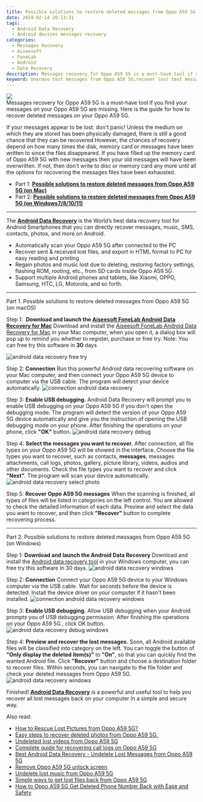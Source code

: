 ```yaml
---
title: Possible solutions to restore deleted messages from Oppo A59 5G
date: 2024-02-14 20:13:31
tags: 
  - Android Data Recovery
  - Android devices messages recovery
categories: 
  - Messages Recovery
  - Aiseesoft
  - FoneLab
  - Android
  - Data Recovery
description: Messages recovery for Oppo A59 5G is a must-have tool if you find your messages on your Oppo A59 5G are missing. Here is the guide for how to recover deleted messages on your Oppo A59 5G.
keyword: Unerase text messages from Oppo A59 5G,recover lost text messages from Oppo A59 5G,Recover deleted text messages,undelete text messages from Oppo A59 5G,restore deleted messages files on Oppo A59 5G,broken Oppo A59 5G text messages recovery solution,recover messages from Oppo A59 5G,Oppo A59 5G retrieve deleted messages,how to restore your files from Oppo A59 5G,restore messages when deleted in Oppo A59 5G,does the Oppo A59 5G have a backup for deleted messages,my messages deleted from Oppo A59 5G how to undo messages
---
```


<img src="https://img0mobiles.techidaily.com/images/best-assets/devices/oppo/oppo-a59-5g/3.jpg" class="atpl-imgstyle"  />

<div class="atpl-content atpl-for-fonelab-android recover-messages">

<div class="atpl-post-description-part-1">
Messages recovery for Oppo A59 5G is a must-have tool if you find your messages on your Oppo A59 5G are missing. Here is the guide for how to recover deleted messages on your Oppo A59 5G.
</div>




<div class="atpl-post-description-part-2">
<div class="tpl-content-sub-paragraph-normal">
  <p>
    If your messages appear to be lost: don't panic! Unless the medium on which they are stored has been physically damaged, there is still a good chance that they can be recovered However, the chances of recovery depend on how many times the disk, memory card or messages have been written to since the files disappeared. If you have filled up the memory card of Oppo A59 5G with new messages then your old messages will have been overwritten. If not, then don't write to disc or memory card any more until all the options for recovering the messages files have been exhausted.
  </p>
</div>
</div>

<ul>
  <li>Part 1: <strong><a href="#p1">Possible solutions to restore deleted messages from Oppo A59 5G (on Mac)</a></strong></li>
  <li>Part 2: <strong><a href="#p2">Possible solutions to restore deleted messages from Oppo A59 5G (on Windows7/8/10/11)</a></strong></li>
</ul>

<hr>
<div class="atpl-post-description-part-3">
<div class="tpl-content-sub-paragraph-normal">
  <p>
      The <a href="https://tools.techidaily.com/aiseesoft-android-data-recovery/" target="_blank" rel="noopener"><strong>Android Data Recovery</strong></a> is the World’s best data recovery tool for Android Smartphones that you can directly recover messages, music, SMS, contacts, photos, and more on Android.
  </p>
  <ul class="tpl-content-sub-paragraph-ul-style">
    <li>Automatically scan your Oppo A59 5G after connected to the PC</li>
    <li>Recover sent & received lost files, and export in HTML format to PC for easy reading and printing</li>
    <li>Regain photos and music lost due to deleting, restoring factory settings, flashing ROM, rooting, etc., from SD cards inside Oppo A59 5G</li>
    <li>Support multiple Android phones and tablets, like Xiaomi, OPPO, Samsung, HTC, LG, Motorola, and so forth.</li>
  </ul>
</div>
</div>


<!-- Part 1 -->
<a id="p1" name="p1" ></a><hr>

<div>
  <span class="atpl-step-part-style">Part 1. Possible solutions to restore deleted messages from Oppo A59 5G (on macOS)</span>
</div>  

<span class="atpl-stepstyle-a"><span>Step 1: </span></span> <strong>Download and launch the <a href="https://tools.techidaily.com/aiseesoft-android-data-recovery-for-mac/" target="_blank" rel="noopener">Aiseesoft FoneLab Android Data Recovery for Mac</a></strong>
Download and install the <a href="https://tools.techidaily.com/aiseesoft-android-data-recovery-for-mac/" target="_blank" rel="noopener">Aiseesoft FoneLab Android Data Recovery for Mac</a> in your Mac computer, when you open it, a dialog box will pop up to remind you whether to register, purchase or free try.
Note: You can free try this software in <strong>30</strong> days

<img src="https://tools.techidaily.com/images/apps/aiseesoft/android-data-recovery/mac-free-try.png" class="atpl-imgstyle" alt="android data recovery free try" />

<span class="atpl-stepstyle-a"><span>Step 2: </span></span> <strong>Connection</strong>
Run this powerful Android data recovering software on your Mac computer, and then connect your Oppo A59 5G device to computer via the USB cable. The program will detect your device automatically.
<img src="https://tools.techidaily.com/images/apps/aiseesoft/android-data-recovery/mac-connection-interface.jpg" class="atpl-imgstyle" alt="connection android data recovery" />

<span class="atpl-stepstyle-a"><span>Step 3: </span></span> <strong>Enable USB debugging.</strong>
Android Data Recovery will prompt you to enable USB debugging on your Oppo A59 5G  if you don't open the debugging mode. The program will detect the version of your Oppo A59 5G device automatically and give you the instruction of opening the USB debugging mode on your phone. After finishing the operations on your phone, click <strong>"OK"</strong> button.
<img src="https://tools.techidaily.com/images/apps/aiseesoft/android-data-recovery/mac-android-usb-debug.jpg"  class="atpl-imgstyle" alt="android data recovery debug" />

<span class="atpl-stepstyle-a"><span>Step 4: </span></span> <strong>Select the messages you want to recover.</strong>
After connection, all file types on your Oppo A59 5G will be showed in the interface. Choose the file types you want to recover, such as contacts, <strong>messages</strong>, messages attachments, call logs, photos, gallery, picture library, videos, audios and other documents. Check the file types you want to recover and click  <b>"Next"</b>. The program will scan your device automatically.
<img src="https://tools.techidaily.com/images/apps/aiseesoft/android-data-recovery/mac-choose-type-messages.jpg" class="atpl-imgstyle" alt="android data recovery select photo" />

<span class="atpl-stepstyle-a"><span>Step 5: </span></span> <strong>Recover Oppo A59 5G messages</strong>
When the scanning is finished, all types of files will be listed in categories on the left control. You are allowed to check the detailed information of each data. Preview and select the data you want to recover, and then click <b>"Recover"</b> button to complete recovering process.

<a id="p2" name="p2"></a><hr>

<div class="atpl-step-part-style">Part 2. Possible solutions to restore deleted messages from Oppo A59 5G (on Windows)</div>

<span class="atpl-stepstyle-a"><span>Step 1: </span></span> <strong>Download and launch the Android Data Recovery</strong>
Download and install the <a href="https://tools.techidaily.com/aiseesoft-android-data-recovery-for-win/" target="_blank" rel="noopener">Android data recovery tool</a> in your Windows computer, you can free try this software in 30 days.
<img src="https://tools.techidaily.com/images/apps/aiseesoft/android-data-recovery/win-start-interface.png"  class="atpl-imgstyle" alt="android data recovery windows" />

<span class="atpl-stepstyle-a"><span>Step 2: </span></span> <strong>Connection</strong>
Connect your Oppo A59 5G device to your Windows computer via the USB cable. Wait for seconds before the device is detected. Install the device driver on your computer if it hasn't been installed.
<img src="https://tools.techidaily.com/images/apps/aiseesoft/android-data-recovery/win-connection-interface.png" class="atpl-imgstyle" alt="connection android data recovery windows" />

<span class="atpl-stepstyle-a"><span>Step 3: </span></span> <strong>Enable USB debugging.</strong>
Allow USB debugging when your Android prompts you of USB debugging permission. After finishing the operations on your Oppo A59 5G , click OK button.
<img src="https://tools.techidaily.com/images/apps/aiseesoft/android-data-recovery/win-android-usb-debug.png" class="atpl-imgstyle" alt="android data recovery debug windows" />

<span class="atpl-stepstyle-a"><span>Step 4: </span></span> <strong>Preview and recover the lost messages.</strong>
Soon, all Android available files will be classified into category on the left. You can toggle the button of <b>"Only display the deleted item(s)"</b> to <b>"On"</b>, so that you can quickly find the wanted Android file. Click <b>"Recover"</b> button and choose a destination folder to recover files. Within seconds, you can navigate to the file folder and check your deleted messages from Oppo A59 5G.
<img src="https://tools.techidaily.com/images/apps/aiseesoft/android-data-recovery/win-recover-messages.jpg" class="atpl-imgstyle" alt="android data recovery windows" />

<div class="atpl-post-description-part-4">
<div class="tpl-content-sub-paragraph-normal">
    <p>
        Finished! <a href="https://tools.techidaily.com/aiseesoft-android-data-recovery/" target="_blank" rel="noopener"><strong>Android Data Recovery</strong></a> is a powerful and useful tool to help you recover all lost messages back on your computer in a simple and secure way.
    </p>
</div>
</div>

<ins class="adsbygoogle"
     style="display:block"
     data-ad-client="ca-pub-7571918770474297"
     data-ad-slot="8358498916"
     data-ad-format="auto"
     data-full-width-responsive="true"></ins>

<span class="atpl-alsoreadstyle">Also read:</span>
<div><ul>
<li><a href="/how-to-rescue-lost-pictures-from-oppo-a59-5g-by-fonelab-android-recover-pictures/" target="_blank" rel="noopener"><u>How to Rescue Lost Pictures from Oppo A59 5G?</u></a></li>
<li><a href="/easy-steps-to-recover-deleted-photos-from-oppo-a59-5g-by-fonelab-android-recover-photos/" target="_blank" rel="noopener"><u>Easy steps to recover deleted photos from Oppo A59 5G.</u></a></li>
<li><a href="/undeleted-lost-videos-from-oppo-a59-5g-by-fonelab-android-recover-video/" target="_blank" rel="noopener"><u>Undeleted lost videos from Oppo A59 5G</u></a></li>
<li><a href="/complete-guide-for-recovering-call-logs-on-oppo-a59-5g-by-fonelab-android-recover-call-logs/" target="_blank" rel="noopener"><u>Complete guide for recovering call logs on Oppo A59 5G</u></a></li>
<li><a href="/best-android-data-recovery-undelete-lost-messages-from-oppo-a59-5g-by-fonelab-android-recover-messages/" target="_blank" rel="noopener"><u>Best Android Data Recovery - Undelete Lost Messages from Oppo A59 5G</u></a></li>
<li><a href="/remove-oppo-a59-5g-unlock-screen-by-drfone-android-unlock-android-unlock/" target="_blank" rel="noopener"><u>Remove Oppo A59 5G unlock screen</u></a></li>
<li><a href="/undelete-lost-music-from-oppo-a59-5g-by-fonelab-android-recover-music/" target="_blank" rel="noopener"><u>Undelete lost music from Oppo A59 5G</u></a></li>
<li><a href="/simple-ways-to-get-lost-files-back-from-oppo-a59-5g-by-fonelab-android-recover-data/" target="_blank" rel="noopener"><u>Simple ways to get lost files back from Oppo A59 5G</u></a></li>
<li><a href="/how-to-oppo-a59-5g-get-deleted-phone-number-back-with-ease-and-safety-by-fonelab-android-recover-contacts/" target="_blank" rel="noopener"><u>How to Oppo A59 5G Get Deleted Phone Number Back with Ease and Safety</u></a></li>
</ul></div>

</div>
